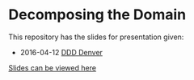 # Decomposing the Domain

This repository has the slides for presentation given:
- 2016-04-12 [DDD Denver](http://www.meetup.com/ddd-denver/events/228942079/)

[Slides can be viewed here](http://raelyard.github.io/DecomposingTheDomainSlides/Presentation.html#15)

